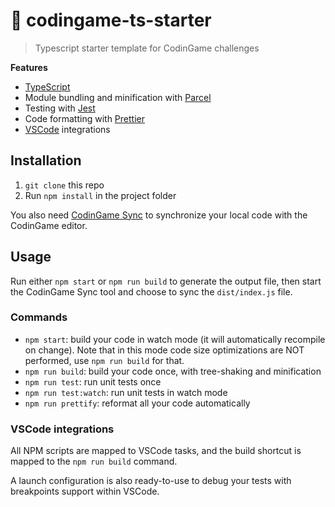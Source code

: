 # :muscle: codingame-ts-starter

> Typescript starter template for CodinGame challenges

**Features**
- [TypeScript](https://www.typescriptlang.org)
- Module bundling and minification with [Parcel](https://parceljs.org)
- Testing with [Jest](https://jestjs.io)
- Code formatting with [Prettier](https://prettier.io)
- [VSCode](https://code.visualstudio.com/?WT.mc_id=javascript-0000-yolasors) integrations

## Installation

1. `git clone` this repo
2. Run `npm install` in the project folder

You also need [CodinGame Sync](https://www.codingame.com/blog/new-feature-codingame-sync-use-your-own-code-editor-on-codingame/) to synchronize your local code with the CodinGame editor.

## Usage

Run either `npm start` or `npm run build` to generate the output file, then start the CodinGame Sync tool and choose to sync the `dist/index.js` file.

### Commands

- `npm start`: build your code in watch mode (it will automatically recompile on change).
  Note that in this mode code size optimizations are NOT performed, use `npm run build` for that.
- `npm run build`: build your code once, with tree-shaking and minification
- `npm run test`: run unit tests once
- `npm run test:watch`: run unit tests in watch mode
- `npm run prettify`: reformat all your code automatically

### VSCode integrations

All NPM scripts are mapped to VSCode tasks, and the build shortcut is mapped to the `npm run build` command.

A launch configuration is also ready-to-use to debug your tests with breakpoints support within VSCode.
